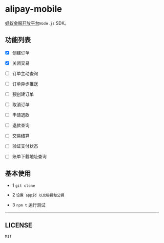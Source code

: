 # alipay-mobile

[蚂蚁金服开放平台](https://openhome.alipay.com/platform/home.htm)`Node.js` SDK。


## 功能列表

- [x] 创建订单
- [x] 关闭交易
- [ ] 订单主动查询
- [ ] 订单异步推送
- [ ] 预创建订单
- [ ] 取消订单
- [ ] 申请退款
- [ ] 退款查询
- [ ] 交易结算
- [ ] 验证支付状态
- [ ] 账单下载地址查询


## 基本使用

+ 1 `git clone`

+ 2 `设置 appid 以及秘钥和公钥`

+ 3 `npm t` 运行测试

---

## LICENSE

  `MIT`